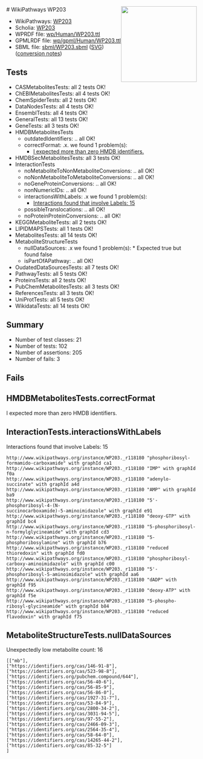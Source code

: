 <img style="float: right; width: 200px" src="../logo.png" />
# WikiPathways WP203

* WikiPathways: [WP203](https://identifiers.org/wikipathways:WP203)
* Scholia: [WP203](https://scholia.toolforge.org/wikipathways/WP203)
* WPRDF file: [wp/Human/WP203.ttl](../wp/Human/WP203.ttl)
* GPMLRDF file: [wp/gpml/Human/WP203.ttl](../wp/gpml/Human/WP203.ttl)
* SBML file: [sbml/WP203.sbml](../sbml/WP203.sbml) ([SVG](../sbml/WP203.svg)) ([conversion notes](../sbml/WP203.txt))

## Tests
* CASMetabolitesTests: all 2 tests OK!
* ChEBIMetabolitesTests: all 4 tests OK!
* ChemSpiderTests: all 2 tests OK!
* DataNodesTests: all 4 tests OK!
* EnsemblTests: all 4 tests OK!
* GeneralTests: all 13 tests OK!
* GeneTests: all 3 tests OK!
* HMDBMetabolitesTests
    * outdatedIdentifiers: .. all OK!
    * correctFormat: .x. we found 1 problem(s):
        * [I expected more than zero HMDB identifiers.](#ad154c1e)
* HMDBSecMetabolitesTests: all 3 tests OK!
* InteractionTests
    * noMetaboliteToNonMetaboliteConversions: .. all OK!
    * noNonMetaboliteToMetaboliteConversions: .. all OK!
    * noGeneProteinConversions: .. all OK!
    * nonNumericIDs: .. all OK!
    * interactionsWithLabels: .x we found 1 problem(s):
        * [Interactions found that involve Labels: 15](#fe97a8bd)
    * possibleTranslocations: .. all OK!
    * noProteinProteinConversions: .. all OK!
* KEGGMetaboliteTests: all 2 tests OK!
* LIPIDMAPSTests: all 1 tests OK!
* MetabolitesTests: all 14 tests OK!
* MetaboliteStructureTests
    * nullDataSources: .x we found 1 problem(s):
            * Expected true but found false
    * isPartOfAPathway: .. all OK!
* OudatedDataSourcesTests: all 7 tests OK!
* PathwayTests: all 5 tests OK!
* ProteinsTests: all 2 tests OK!
* PubChemMetabolitesTests: all 3 tests OK!
* ReferencesTests: all 3 tests OK!
* UniProtTests: all 5 tests OK!
* WikidataTests: all 14 tests OK!


## Summary

* Number of test classes: 21
* Number of tests: 102
* Number of assertions: 205
* Number of fails: 3

## Fails

<a name="ad154c1e" />

## HMDBMetabolitesTests.correctFormat

I expected more than zero HMDB identifiers.
<a name="fe97a8bd" />

## InteractionTests.interactionsWithLabels

Interactions found that involve Labels: 15
```
http://www.wikipathways.org/instance/WP203._r118180 "phosphoribosyl-formamido-carboxamide" with graphId ca1
http://www.wikipathways.org/instance/WP203._r118180 "IMP" with graphId f0a
http://www.wikipathways.org/instance/WP203._r118180 "adenylo-succinate" with graphId a4d
http://www.wikipathways.org/instance/WP203._r118180 "AMP" with graphId ba9
http://www.wikipathways.org/instance/WP203._r118180 "5'-phosphoribosyl-4-(N-
succinocarboxamide)-5-aminoimidazole" with graphId e91
http://www.wikipathways.org/instance/WP203._r118180 "deoxy-GTP" with graphId bc4
http://www.wikipathways.org/instance/WP203._r118180 "5-phosphoribosyl-n-formylglycineamide" with graphId cd3
http://www.wikipathways.org/instance/WP203._r118180 "5-phosphoribosylamine" with graphId b76
http://www.wikipathways.org/instance/WP203._r118180 "reduced thioredoxin" with graphId fd0
http://www.wikipathways.org/instance/WP203._r118180 "phosphoribosyl-carboxy-aminoimidazole" with graphId c00
http://www.wikipathways.org/instance/WP203._r118180 "5'-phosphoribosyl-5-aminoimidazole" with graphId aa6
http://www.wikipathways.org/instance/WP203._r118180 "dADP" with graphId f95
http://www.wikipathways.org/instance/WP203._r118180 "deoxy-ATP" with graphId f5e
http://www.wikipathways.org/instance/WP203._r118180 "5-phospho-ribosyl-glycineamide" with graphId b84
http://www.wikipathways.org/instance/WP203._r118180 "reduced flavodoxin" with graphId f75
```

<a name="9190418f" />

## MetaboliteStructureTests.nullDataSources

Unexpectedly low metabolite count: 16
```
[["mb"],
["https://identifiers.org/cas/146-91-8"],
["https://identifiers.org/cas/523-98-8"],
["https://identifiers.org/pubchem.compound/644"],
["https://identifiers.org/cas/56-40-6"],
["https://identifiers.org/cas/56-85-9"],
["https://identifiers.org/cas/56-86-0"],
["https://identifiers.org/cas/1927-31-7"],
["https://identifiers.org/cas/53-84-9"],
["https://identifiers.org/cas/2800-34-2"],
["https://identifiers.org/cas/3031-94-5"],
["https://identifiers.org/cas/97-55-2"],
["https://identifiers.org/cas/2466-09-3"],
["https://identifiers.org/cas/2564-35-4"],
["https://identifiers.org/cas/58-64-0"],
["https://identifiers.org/cas/14265-44-2"],
["https://identifiers.org/cas/85-32-5"]
]
```

